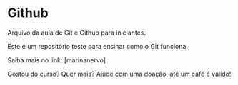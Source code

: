 # Github

Arquivo da aula de Git e Github para iniciantes.

Este é um repositório teste para ensinar como o Git funciona.

Saiba mais no link: [marinanervo]

Gostou do curso? Quer mais? Ajude com uma doação, até um café é válido!
